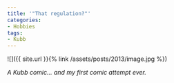 ```yaml
---
title: '"That regulation?"'
categories:
- Hobbies
tags:
- Kubb
---
```


![]({{ site.url }}{% link /assets/posts/2013/image.jpg %})
  



_A Kubb comic... and my first comic attempt ever._

